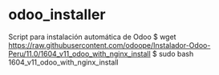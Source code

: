 # odoo_installer
Script para instalación automática de Odoo
 $ wget https://raw.githubusercontent.com/odoope/Instalador-Odoo-Peru/11.0/1604_v11_odoo_with_nginx_install
 $ sudo bash 1604_v11_odoo_with_nginx_install
